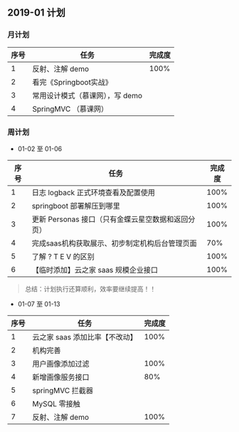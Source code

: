 ## 2019-01 计划

### 月计划

| 序号 | 任务                            | 完成度 |
| ---- | ------------------------------- | ------ |
| 1    | 反射、注解 demo                 | 100%   |
| 2    | 看完《Springboot实战》          |        |
| 3    | 常用设计模式（慕课网），写 demo |        |
| 4    | SpringMVC （慕课网）            |        |







### 周计划

- 01-02 至 01-06

| 序号 | 任务                                               | 完成度 |
| ---- | -------------------------------------------------- | ------ |
| 1    | 日志 logback 正式环境查看及配置使用                | 100%   |
| 2    | springboot 部署解压到哪里                          | 100%   |
| 3    | 更新 Personas 接口（只有金蝶云星空数据和返回分页） | 100%   |
| 4    | 完成saas机构获取展示、初步制定机构后台管理页面     | 70%    |
| 5    | 了解 ?  T   E   V 的区别                           | 100%   |
| 6    | 【临时添加】云之家 saas 规模企业接口               | 100%   |

> 总结：计划执行还算顺利，效率要继续提高！！

- 01-07 至 01-13 

| 序号 | 任务                           | 完成度 |
| ---- | ------------------------------ | ------ |
| 1    | 云之家 saas 添加比率【不改动】 | 100%   |
| 2    | 机构完善                       |        |
| 3    | 用户画像添加过滤               | 100%   |
| 4    | 新增画像服务接口               | 80%    |
| 5    | springMVC 拦截器               |        |
| 6    | MySQL 零接触                   |        |
| 7    | 反射、注解 demo                | 100%   |

